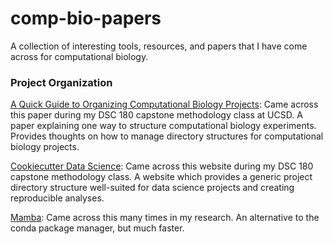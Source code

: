 # comp-bio-papers
A collection of interesting tools, resources, and papers that I have come across for computational biology. 

### Project Organization
[A Quick Guide to Organizing Computational Biology Projects](https://journals.plos.org/ploscompbiol/article?id=10.1371/journal.pcbi.1000424&ref=https://githubhelp.com): Came across this paper during my DSC 180 capstone methodology class at UCSD. A paper explaining one way to structure computational biology experiments. Provides thoughts on how to manage directory structures for computational biology projects.

[Cookiecutter Data Science](https://drivendata.github.io/cookiecutter-data-science/): Came across this website during my DSC 180 capstone methodology class. A website which provides a generic project directory structure well-suited for data science projects and creating reproducible analyses.

[Mamba](https://mamba.readthedocs.io/en/latest/): Came across this many times in my research. An alternative to the conda package manager, but much faster.
